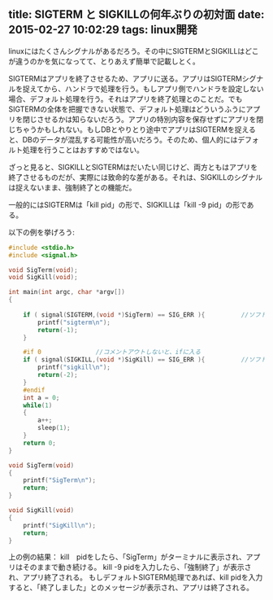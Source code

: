 title: SIGTERM と SIGKILLの何年ぶりの初対面
date: 2015-02-27 10:02:29
tags: linux開発
---

linuxにはたくさんシグナルがあるだろう。その中にSIGTERMとSIGKILLはどこが違うのかを気になってて、とりあえず簡単で記載しとく。

SIGTERMはアプリを終了させるため、アプリに送る。アプリはSIGTERMシグナルを捉えてから、ハンドラで処理を行う。もしアプリ側でハンドラを設定しない場合、デフォルト処理を行う。それはアプリを終了処理とのことだ。でもSIGTERMの全体を把握できない状態で、デフォルト処理はどういうふうにアプリを閉じさせるかは知らないだろう。アプリの特別内容を保存せずにアプリを閉じちゃうかもしれない。もしDBとやりとり途中でアプリはSIGTERMを捉えると、DBのデータが混乱する可能性が高いだろう。そのため、個人的にはデフォルト処理を行うことはおすすめではない。

ざっと見ると、SIGKILLとSIGTERMはだいたい同じけど、両方ともはアプリを終了させるものだが、実際には致命的な差がある。それは、SIGKILLのシグナルは捉えないまま、強制終了との機能だ。

一般的にはSIGTERMは「kill pid」の形で、SIGKILLは「kill -9 pid」の形である。

以下の例を挙げろう:

```C
#include <stdio.h>
#include <signal.h>

void SigTerm(void);
void SigKill(void);

int main(int argc, char *argv[])
{
	
	if ( signal(SIGTERM,(void *)SigTerm) == SIG_ERR ){          //ソフトウェア終了シグナルハンドラの設定
		printf("sigterm\n");
        return(-1);
    }

    #if 0				//コメントアウトしないと、ifに入る
    if ( signal(SIGKILL,(void *)SigKill) == SIG_ERR ){          //ソフトウェア終了シグナルハンドラの設定
    	printf("sigkill\n");
        return(-2);
    }
    #endif
    int a = 0;
    while(1)
    {
    	a++;
    	sleep(1);
    }
	return 0;
}

void SigTerm(void)
{
	printf("SigTerm\n");
	return;
}

void SigKill(void)
{
	printf("SigKill\n");
	return;
}

```

上の例の結果：
kill　pidをしたら、「SigTerm」がターミナルに表示され、アプリはそのままで動き続ける。
kill -9 pidを入力したら、「強制終了」が表示され、アプリ終了される。
もしデフォルトSIGTERM処理であれば、kill pidを入力すると、「終了しました」とのメッセージが表示され、アプリは終了される。